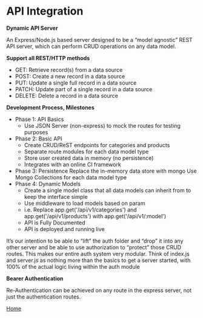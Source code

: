 # API Integration

**Dynamic API Server**

An Express/Node.js based server designed to be a “model agnostic” REST API server, which can perform CRUD operations on any data model.

**Support all REST/HTTP methods**

  *  GET: Retrieve record(s) from a data source 
  * POST: Create a new record in a data source
  * PUT: Update a single full record in a data source
  * PATCH: Update part of a single record in a data source
  * DELETE: Delete a record in a data source

**Development Process, Milestones**

  *  Phase 1: API Basics
       * Use JSON Server (non-express) to mock the routes for testing purposes
  *  Phase 2: Basic API
       * Create CRUD/ReST endpoints for categories and products
       * Separate route modules for each data model type
       * Store user created data in memory (no persistence)
       *  Integrates with an online CI framework
  *  Phase 3: Persistence
        Replace the in-memory data store with mongo
        Use Mongo Collections for each data model type
  *  Phase 4: Dynamic Models
      *  Create a single model class that all data models can inherit from to keep the interface simple
      * Use middleware to load models based on param
      * i.e. Replace app.get('/api/v1/categories') and app.get('/api/v1/products') with app.get('/api/v1/:model')
      * API is Fully Documented
      *  API is deployed and running live

It’s our intention to be able to “lift” the auth folder and “drop” it into any other server and be able to use authorization to “protect” those CRUD routes. This makes our entire auth system very modular. Think of index.js and server.js as nothing more than the basics to get a server started, with 100% of the actual logic living within the auth module 

**Bearer Authentication**

Re-Authentication can be achieved on any route in the express server, not just the authentication routes.


[Home](../README.md)

